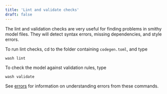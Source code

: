 ```yaml
---
title: 'Lint and validate checks'
draft: false
---
```


The lint and validation checks are very useful for finding problems in smithy model files. They will detect syntax errors, missing dependencies, and style errors.

To run lint checks, cd to the folder containing `codegen.toml`, and type

```
wash lint
```

To check the model against validation rules, type

```
wash validate
```

See [errors](../error-messages/) for information on understanding errors from these commands.
